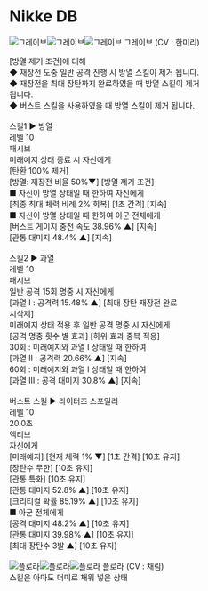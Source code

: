 # Nikke DB
![그레이브](image/GraveStand.png)![그레이브](image/GraveBlock.png)![그레이브](image/GraveFire.png)
그레이브 (CV : 한미리)

[방열 제거 조건]에 대해<br>
◆ 재장전 도중 일반 공격 진행 시 방열 스킬이 제거 됩니다.<br>
◆ 재장전을 최대 장탄까지 완료하였을 때 방열 스킬이 제거<br>
  됩니다.<br>
◆ 버스트 스킬을 사용하였을 때 방열 스킬이 제거 됩니다.<br>
<br>
스킬1 ▶ 방열<br>
레벨 10<br>
패시브<br>
미래예지 상태 종료 시 자신에게<br>
[탄환 100% 제거]<br>
[방열: 재장전 비율 50%▼] [방열 제거 조건]<br>
■ 자신이 방열 상태일 때 한하여 자신에게<br>
[최종 최대 체력 비례 2% 회복] [1초 간격] [지속]<br>
■ 자신이 방열 상태일 때 한하여 아군 전체에게<br>
[버스트 게이지 충전 속도 38.96% ▲] [지속]<br>
[관통 대미지 48.4% ▲] [지속]<br>
<br>
스킬2 ▶ 과열<br>
레벨 10<br>
패시브<br>
일반 공격 15회 명중 시 자신에게<br>
[과열 I : 공격력 15.48% ▲] [최대 장탄 재장전 완료<br>
시삭제]<br>
미래예지 상태 적용 후 일반 공격 명중 시 자신에게<br>
[공격 명중 횟수 별 효과] [하위 효과 중복 적용]<br>
30회 : 미래예지와 과열 I 상태일 때 한하여<br>
[과열 II : 공격력 20.66% ▲] [지속]<br>
60회 : 미래예지와 과열 I 상태일 때 한하여<br>
[과열 III : 공격 대미지 30.8% ▲] [지속]<br>
<br>
버스트 스킬 ▶ 라이터즈 스포일러<br>
레벨 10<br>
20.0초<br>
액티브<br>
자신에게<br>
[미래예지]
[현재 체력 1% ▼] [1초 간격] [10초 유지]<br>
[장탄수 무한] [10초 유지]<br>
[관통 특화] [10초 유지]<br>
[관통 대미지 52.8% ▲] [10초 유지]<br>
[크리티컬 확률 85.19% ▲] [10초 유지]<br>
■ 아군 전체에게<br>
[공격 대미지 48.2% ▲] [10초 유지]<br>
[관통 대미지 39.98% ▲] [10초 유지]<br>
[최대 장탄수 3발 ▲] [10초 유지]<br>
<br>
![플로라](image/FloraStand.png)![플로라](image/FloraBlock.png)![플로라](image/FloraFire.png)
플로라 (CV : 채림)<br>
스킬은 아마도 더미로 채워 넣은 상태
<!--Nikke DB는 게임 "승리의 여신: 니케"와 관련된 다양한 정보를 제공합니다. 이 데이터베이스는 플레이어가 니케, 스킬, 스토리 대사, 아이템 정보 등을 모아 놓은 것입니다. -->